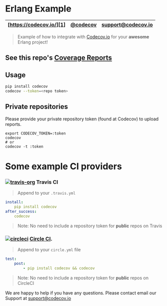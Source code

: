 Erlang Example
==============
| [https://codecov.io/][1] | [@codecov][2] | [support@codecov.io][3] |
| ------------------------ | ------------- | --------------------- |

> Example of how to integrate with [Codecov.io][1] for your **awesome** Erlang project!

## See this repo's [Coverage Reports][4]

## Usage

```sh
pip install codecov
codecov --token=<repo token>
```

## Private repositories
Please provide your private repository token (found at Codecov) to upload reports.

```
export CODECOV_TOKEN=:token
codecov
# or
codecov -t :token
```

# Some example CI providers

### [![travis-org](https://avatars2.githubusercontent.com/u/639823?v=2&s=50)](https://travis-ci.org) Travis CI
> Append to your `.travis.yml`

```yml
install:
    pip install codecov
after_success:
    codecov
```

> Note: No need to include a repository token for **public** repos on Travis


### [![circleci](https://avatars0.githubusercontent.com/u/1231870?v=2&s=50)](https://circleci.com/) [Circle CI](https://circleci.com/).
> Append to your `circle.yml` file

```yml
test:
    post:
        - pip install codecov && codecov
```
> Note: No need to include a repository token for **public** repos on CircleCI

We are happy to help if you have any questions. Please contact email our Support at [support@codecov.io](mailto:support@codecov.io)

[1]: https://codecov.io/
[2]: https://twitter.com/codecov
[3]: mailto:hello@codecov.io
[4]: https://codecov.io/github/codecov/example-erlang

